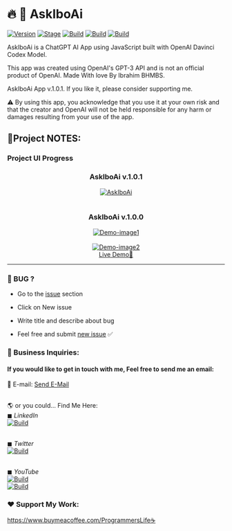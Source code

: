 <h1>🔥 📣 AskIboAi</h1>
<p><a href="https://github.com/barhouum7/AskIboAi"><img src="https://img.shields.io/badge/AskIboAi-1.0.1-brightgreen.svg" alt="Version" data-canonical-src="https://img.shields.io/badge/AskIboAi-1.0.1-brightgreen.svg?maxAge=259200" style="max-width:100%;"></a>
<a href="https://github.com/barhouum7/AskIboAi"><img src="https://img.shields.io/badge/Release-Stable-brightgreen.svg" alt="Stage" data-canonical-src="https://img.shields.io/badge/Release-Stable-brightgreen.svg" style="max-width:100%;"></a>
<a href="https://github.com/barhouum7/AskIboAi"><img src="https://img.shields.io/badge/Supported%20Browsers-Chrome%2FBrave%2FEdge%2FSafari%2FFirefox%2FOpera-brightgreengreen.svg" alt="Build" data-canonical-src="https://img.shields.io/badge/Supported%20Browsers-Chrome%2FBrave%2FEdge%2FSafari%2FFirefox%2FOpera-brightgreengreen.svg" style="max-width:100%;"></a>
<a href="https://github.com/barhouum7/AskIboAi/blame/master/LICENSE"><img src="https://img.shields.io/github/license/barhouum7/AskIboAi?style=flat-square" alt="Build" data-canonical-src="https://img.shields.io/github/license/barhouum7/AskIboAi" style="max-width:100%;"></a>
<a href="#"><img src="https://img.shields.io/github/stars/barhouum7?style=social" alt="Build" data-canonical-src="https://img.shields.io/github/stars/barhouum7?style=social" style="max-width:100%;"></a></p>

AskIboAi is a ChatGPT AI App using JavaScript built with OpenAI Davinci Codex Model.

This app was created using OpenAI's GPT-3 API and is not an official product of OpenAI.
Made With love By Ibrahim BHMBS.

AskIboAi App v.1.0.1. If you like it, please consider supporting me.

⚠️ By using this app, you acknowledge that you use it at your own risk and that the creator and OpenAI will not be held responsible for any harm or damages resulting from your use of the app.

## 📝Project NOTES:

### Project UI Progress

<div align="center">

  <h3>AskIboAi v.1.0.1</h3>
  <a href="#"><img src="https://i.ibb.co/zm31qbF/AskIboAi.jpg" alt="AskIboAi" border="0"></a><br /><br />
  <h3>AskIboAi v.1.0.0</h3>
  <a href="#"><img src="https://i.ibb.co/PrRp53z/Demo-image1.jpg" alt="Demo-image1" border="0"></a><br /><br />
  <a href="#"><img src="https://i.ibb.co/1GYgnG3/Demo-image2.jpg" alt="Demo-image2" border="0"></a><br />  
  <a target='_blank' href='https://ask-chatgpt.programmerslife.site/'>Live Demo🚀</a><br />
  
</div>

<hr>
<h3>🐜 BUG ?</h3>
<ul><li>Go to the <a target='_blank' href="https://github.com/barhouum7/AskIboAi/issues">issue</a> section</li></ul>
<ul><li>Click on New issue</li></ul>
<ul><li>Write title and describe about bug</li></ul> 
<ul><li>Feel free and submit <a target='_blank' href="https://github.com/barhouum7/AskIboAi/issues">new issue</a> ✅</li></ul>

<h3>💼 Business Inquiries:</h3>
<h4>If you would like to get in touch with me, Feel free to send me an email: </h4>📧 E-mail: <a href="mailto:contact@programmerslife.site?Subject=Hello%20again" target="_top">Send E-Mail</a>

<br>🌎 or you could... Find Me Here:
<br>◼ <i>LinkedIn</i><br><a target='_blank' href="https://linktr.ee/programmerslife"><img src="https://img.shields.io/modrinth/followers/AANobbMI?style=social" alt="Build" data-canonical-src="https://img.shields.io/modrinth/followers/AANobbMI?style=social" style="max-width:100%;"></a>

<br>◼ <i>Twitter</i><br><a target='_blank' href="https://twitter.com/intent/follow?screen_name=MindH4Q3Rr"><img src="https://img.shields.io/twitter/follow/mindh4q3rr" alt="Build" data-canonical-src="https://img.shields.io/twitter/follow/mindh4q3rr" style="max-width:100%;"></a>

<br>◼ <i>YouTube</i><br><a target='_blank' href="https://www.youtube.com/@programmerslife01?sub_confirmation=1"><img src="https://img.shields.io/youtube/channel/views/UCBuiwdT12ytcmE_NMEPR-Sw" alt="Build" data-canonical-src="https://img.shields.io/youtube/channel/views/UCBuiwdT12ytcmE_NMEPR-Sw" style="max-width:100%;"></a>
<br><a target='_blank' href="https://www.youtube.com/@programmerslife01?sub_confirmation=1"><img src="https://img.shields.io/youtube/channel/subscribers/UCBuiwdT12ytcmE_NMEPR-Sw?style=social" alt="Build" data-canonical-src="https://img.shields.io/youtube/channel/subscribers/UCBuiwdT12ytcmE_NMEPR-Sw?style=social" style="max-width:100%;"></a>

<h3>❤️ Support My Work:</h3>
<a target='_blank' href='https://www.buymeacoffee.com/ProgrammersLife'>https://www.buymeacoffee.com/ProgrammersLife☕</a>
